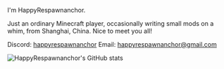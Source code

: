 <!--
## Hi there 👋

**HappyRespawnanchor/HappyRespawnanchor** is a ✨ _special_ ✨ repository because its `README.md` (this file) appears on your GitHub profile.

Here are some ideas to get you started:

- 🔭 I’m currently working on ...
- 🌱 I’m currently learning ...
- 👯 I’m looking to collaborate on ...
- 🤔 I’m looking for help with ...
- 💬 Ask me about ...
- 📫 How to reach me: ...
- 😄 Pronouns: ...
- ⚡ Fun fact: ...
-->
I'm HappyRespawnanchor.

Just an ordinary Minecraft player, occasionally writing small mods on a whim, from Shanghai, China. Nice to meet you all!

Discord: [happyrespawnanchor](https://discord.gg/Nw9SWF4D)
Email: happyrespawnanchor@gmail.com

![HappyRespawnanchor's GitHub stats](https://github-readme-stats.vercel.app/api?username=HappyRespawnanchor&show_icons=true&theme=tokyonight)
